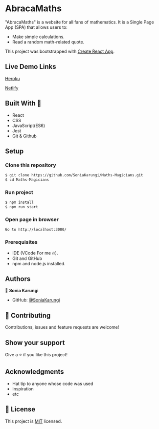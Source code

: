# AbracaMaths

"AbracaMaths" is a website for all fans of mathematics. It is a Single Page App (SPA) that allows users to:

- Make simple calculations.
- Read a random math-related quote.

This project was bootstrapped with [Create React App](https://github.com/facebook/create-react-app).

## Live Demo Links

[Heroku](https://abracamaths.herokuapp.com/)

[Netlify](https://abracamaths.netlify.app/)

## Built With 🔨

- React
- CSS
- JavaScript(ES6)
- Jest
- Git & Github

## Setup

### Clone this repository

```bash
$ git clone https://github.com/SoniaKarungi/Maths-Magicians.git
$ cd Maths-Magicians
```

### Run project

```bash
$ npm install
$ npm run start
```

### Open page in browser
```bash
Go to http://localhost:3000/
```
### Prerequisites

- IDE (VCode For me 🔥).
- Git and GitHub
- npm and node.js installed.

## Authors

👤 **Sonia Karungi**

- GitHub: [@SoniaKarungi](https://github.com/SoniaKarungi)

## 🤝 Contributing

Contributions, issues and feature requests are welcome!

## Show your support

Give a ⭐️ if you like this project!

## Acknowledgments

- Hat tip to anyone whose code was used
- Inspiration
- etc

## 📝 License

This project is [MIT](./MIT.md) licensed.
